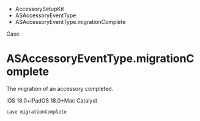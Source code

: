 

- AccessorySetupKit
- ASAccessoryEventType
-  ASAccessoryEventType.migrationComplete 

Case

# ASAccessoryEventType.migrationComplete

The migration of an accessory completed.

iOS 18.0+iPadOS 18.0+Mac Catalyst

``` source
case migrationComplete
```

